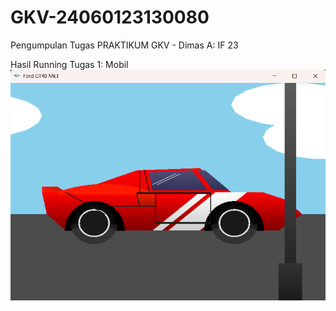 # GKV-24060123130080
Pengumpulan Tugas PRAKTIKUM GKV - Dimas A: IF 23

Hasil Running Tugas 1: Mobil
![image alt](https://github.com/Hunterized/GKV-24060123130080/blob/fa5705ef42b8636346e51f74f20ac8968bdc8253/Tugas1/Hasil%20Run%20DisplayMobil.png)
